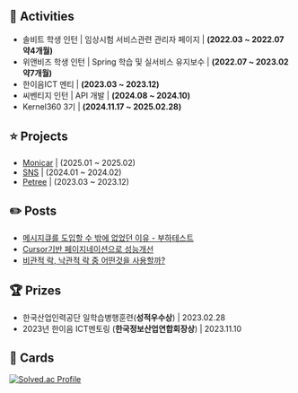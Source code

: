 ## 📔 Activities
- 솔비트 학생 인턴 | 임상시험 서비스관련 관리자 페이지 | **(2022.03 ~ 2022.07 약4개월)**
- 위앤비즈 학생 인턴 | Spring 학습 및 실서비스 유지보수 | **(2022.07 ~ 2023.02 약7개월)**
- 한이음ICT 멘티 | **(2023.03 ~ 2023.12)**
- 씨벤티지 인턴 | API 개발 | **(2024.08 ~ 2024.10)**
- Kernel360 3기 | **(2024.11.17 ~ 2025.02.28)**

## ⭐ Projects
- [Monicar](https://github.com/Kernel360/KDEV3_monicar_BE) | (2025.01 ~ 2025.02)
- [SNS](https://github.com/Suxxxxhyun/sns-project) | (2024.01 ~ 2024.02) 
- [Petree](https://github.com/next-petree/backend) | (2023.03 ~ 2023.12)

## ✏️ Posts
- [메시지큐를 도입할 수 밖에 없었던 이유 - 부하테스트](https://www.canva.com/design/DAGfcRy6xGE/q6HvKo_qZ0ftXHH79zK6rg/edit?utm_content=DAGfcRy6xGE&utm_campaign=designshare&utm_medium=link2&utm_source=sharebutton)
- [Cursor기반 페이지네이션으로 성능개선](https://qkrtngus116.tistory.com/91)
- [비관적 락, 낙관적 락 중 어떤것을 사용할까?](https://qkrtngus116.tistory.com/90)

  
## 🏆 Prizes
- 한국산업인력공단 일학습병행훈련(**성적우수상**) | 2023.02.28
- 2023년 한이음 ICT멘토링 (**한국정보산업연합회장상**) | 2023.11.10

## 📙 Cards
[![Solved.ac Profile](http://mazassumnida.wtf/api/generate_badge?boj=qkrtngus116)](https://solved.ac/qkrtngus116)
